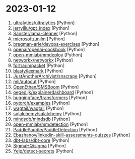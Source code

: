 # 2023-01-12

1. [ultralytics/ultralytics](https://github.com/ultralytics/ultralytics "YOLOv8 🚀 in PyTorch > ONNX > CoreML > TFLite") [Python]
2. [jerryjliu/gpt_index](https://github.com/jerryjliu/gpt_index "An index created by GPT to organize external information and answer queries!") [Python]
3. [Sanster/lama-cleaner](https://github.com/Sanster/lama-cleaner "Image inpainting tool powered by SOTA AI Model. Remove any unwanted object, defect, people from your pictures or erase and replace(powered by stable diffusion) any thing on your pictures.") [Python]
4. [microsoft/unilm](https://github.com/microsoft/unilm "Large-scale Self-supervised Pre-training Across Tasks, Languages, and Modalities") [Python]
5. [bregman-arie/devops-exercises](https://github.com/bregman-arie/devops-exercises "Linux, Jenkins, AWS, SRE, Prometheus, Docker, Python, Ansible, Git, Kubernetes, Terraform, OpenStack, SQL, NoSQL, Azure, GCP, DNS, Elastic, Network, Virtualization. DevOps Interview Questions") [Python]
6. [openai/openai-cookbook](https://github.com/openai/openai-cookbook "Examples and guides for using the OpenAI API") [Python]
7. [open-mmlab/mmdeploy](https://github.com/open-mmlab/mmdeploy "OpenMMLab Model Deployment Framework") [Python]
8. [networkx/networkx](https://github.com/networkx/networkx "Network Analysis in Python") [Python]
9. [fortra/impacket](https://github.com/fortra/impacket "Impacket is a collection of Python classes for working with network protocols.") [Python]
10. [blasty/lexmark](https://github.com/blasty/lexmark "") [Python]
11. [JustAnotherArchivist/snscrape](https://github.com/JustAnotherArchivist/snscrape "A social networking service scraper in Python") [Python]
12. [mli/autocut](https://github.com/mli/autocut "用文本编辑器剪视频") [Python]
13. [OpenEthan/SMSBoom](https://github.com/OpenEthan/SMSBoom "短信轰炸/短信测压/ | 一个健壮免费的python短信轰炸程序，专门炸坏蛋蛋，百万接口，多线程全自动添加有效接口，支持异步协程百万并发，全免费的短信轰炸工具！！hongkonger开发全网首发！！") [Python]
14. [oegedijk/explainerdashboard](https://github.com/oegedijk/explainerdashboard "Quickly build Explainable AI dashboards that show the inner workings of so-called blackbox machine learning models.") [Python]
15. [huggingface/transformers](https://github.com/huggingface/transformers "🤗 Transformers: State-of-the-art Machine Learning for Pytorch, TensorFlow, and JAX.") [Python]
16. [pytorch/examples](https://github.com/pytorch/examples "A set of examples around pytorch in Vision, Text, Reinforcement Learning, etc.") [Python]
17. [wagtail/wagtail](https://github.com/wagtail/wagtail "A Django content management system focused on flexibility and user experience") [Python]
18. [sqlalchemy/sqlalchemy](https://github.com/sqlalchemy/sqlalchemy "The Database Toolkit for Python") [Python]
19. [mindsdb/mindsdb](https://github.com/mindsdb/mindsdb "In-Database Machine Learning") [Python]
20. [open-mmlab/mmdetection](https://github.com/open-mmlab/mmdetection "OpenMMLab Detection Toolbox and Benchmark") [Python]
21. [PaddlePaddle/PaddleDetection](https://github.com/PaddlePaddle/PaddleDetection "Object Detection toolkit based on PaddlePaddle. It supports object detection, instance segmentation, multiple object tracking and real-time multi-person keypoint detection.") [Python]
22. [Ebazhanov/linkedin-skill-assessments-quizzes](https://github.com/Ebazhanov/linkedin-skill-assessments-quizzes "Full reference of LinkedIn answers 2022 for skill assessments (aws-lambda, rest-api, javascript, react, git, html, jquery, mongodb, java, Go, python, machine-learning, power-point) linkedin excel test lösungen, linkedin machine learning test LinkedIn test questions and answers") [Python]
23. [dbt-labs/dbt-core](https://github.com/dbt-labs/dbt-core "dbt enables data analysts and engineers to transform their data using the same practices that software engineers use to build applications.") [Python]
24. [SigmaHQ/sigma](https://github.com/SigmaHQ/sigma "Main Rule Repository") [Python]
25. [Yelp/detect-secrets](https://github.com/Yelp/detect-secrets "An enterprise friendly way of detecting and preventing secrets in code.") [Python]
